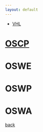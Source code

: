 ```yaml
---
layout: default
---
```


- [VHL](./review/vhl.md)

# [OSCP](./review/oscp.md)

# OSWE

# OSWP

# OSWA



[back](./)
